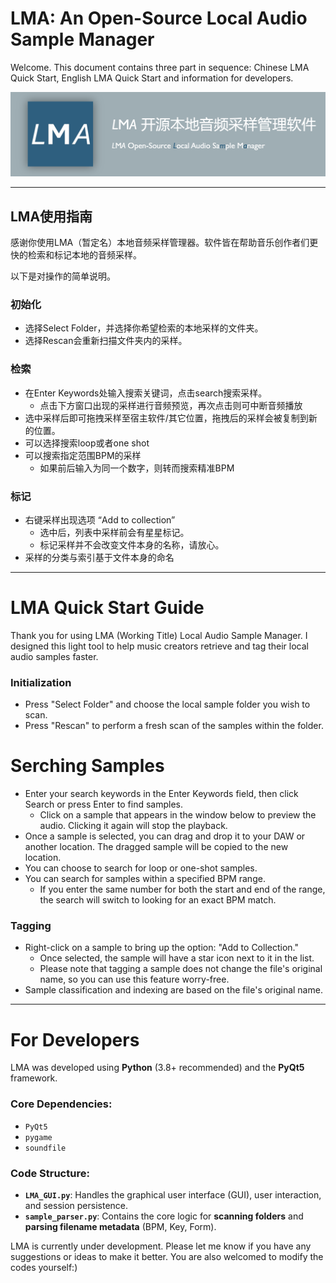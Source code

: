 # LMA: An Open-Source Local Audio Sample Manager

Welcome. This document contains three part in sequence: Chinese LMA Quick Start, English LMA Quick Start and information for developers.

![](/images/LMA_promo.png)

---

## LMA使用指南

感谢你使用LMA（暂定名）本地音频采样管理器。软件皆在帮助音乐创作者们更快的检索和标记本地的音频采样。

以下是对操作的简单说明。

### 初始化
- 选择Select Folder，并选择你希望检索的本地采样的文件夹。
- 选择Rescan会重新扫描文件夹内的采样。

### 检索
- 在Enter Keywords处输入搜索关键词，点击search搜索采样。
  - 点击下方窗口出现的采样进行音频预览，再次点击则可中断音频播放
- 选中采样后即可拖拽采样至宿主软件/其它位置，拖拽后的采样会被复制到新的位置。
- 可以选择搜索loop或者one shot
- 可以搜索指定范围BPM的采样
  - 如果前后输入为同一个数字，则转而搜索精准BPM

### 标记
  - 右键采样出现选项 “Add to collection”
    - 选中后，列表中采样前会有星星标记。
    - 标记采样并不会改变文件本身的名称，请放心。
- 采样的分类与索引基于文件本身的命名

---

# LMA Quick Start Guide

Thank you for using LMA (Working Title) Local Audio Sample Manager. I designed this light tool to help music creators retrieve and tag their local audio samples faster.

### Initialization

* Press "Select Folder" and choose the local sample folder you wish to scan.
* Press "Rescan" to perform a fresh scan of the samples within the folder.

# Serching Samples

* Enter your search keywords in the Enter Keywords field, then click Search or press Enter to find samples.
  * Click on a sample that appears in the window below to preview the audio. Clicking it again will stop the playback.
* Once a sample is selected, you can drag and drop it to your DAW or another location. The dragged sample will be copied to the new location.
* You can choose to search for loop or one-shot samples.
* You can search for samples within a specified BPM range.
  * If you enter the same number for both the start and end of the range, the search will switch to looking for an exact BPM match.

### Tagging
* Right-click on a sample to bring up the option: "Add to Collection."
  * Once selected, the sample will have a star icon next to it in the list.
  * Please note that tagging a sample does not change the file's original name, so you can use this feature worry-free.
* Sample classification and indexing are based on the file's original name.

---

# For Developers

LMA was developed using **Python** (3.8+ recommended) and the **PyQt5** framework.

### Core Dependencies:
* `PyQt5`
* `pygame`
* `soundfile`

### Code Structure:
* **`LMA_GUI.py`**: Handles the graphical user interface (GUI), user interaction, and session persistence.
* **`sample_parser.py`**: Contains the core logic for **scanning folders** and **parsing filename metadata** (BPM, Key, Form).

LMA is currently under development. Please let me know if you have any suggestions or ideas to make it better. You are also welcomed to modify the codes yourself:)